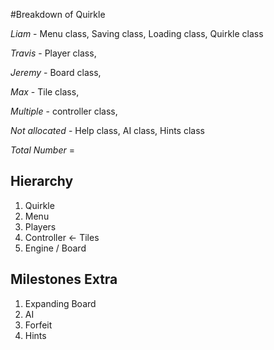 #Breakdown of Quirkle

*Liam* - Menu class, Saving class, Loading class, Quirkle class


*Travis* - Player class, 


*Jeremy* - Board class,  


*Max* - Tile class, 


*Multiple* - controller class, 

*Not allocated* - Help class, AI class, Hints class 

*Total Number* = 

## Hierarchy 

1. Quirkle
2. Menu
3. Players
4. Controller <- Tiles
5. Engine / Board

## Milestones Extra

1. Expanding Board
2. AI
3. Forfeit
4. Hints


